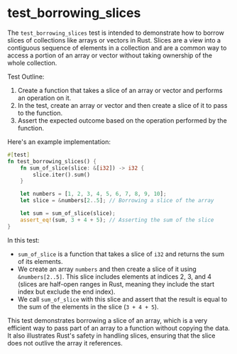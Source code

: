 # test_borrowing_slices

The `test_borrowing_slices` test is intended to demonstrate how to borrow slices of collections like arrays or vectors in Rust. Slices are a view into a contiguous sequence of elements in a collection and are a common way to access a portion of an array or vector without taking ownership of the whole collection.

Test Outline:
1. Create a function that takes a slice of an array or vector and performs an operation on it.
2. In the test, create an array or vector and then create a slice of it to pass to the function.
3. Assert the expected outcome based on the operation performed by the function.

Here's an example implementation:

```rust
#[test]
fn test_borrowing_slices() {
    fn sum_of_slice(slice: &[i32]) -> i32 {
        slice.iter().sum()
    }

    let numbers = [1, 2, 3, 4, 5, 6, 7, 8, 9, 10];
    let slice = &numbers[2..5]; // Borrowing a slice of the array

    let sum = sum_of_slice(slice);
    assert_eq!(sum, 3 + 4 + 5); // Asserting the sum of the slice
}
```

In this test:
- `sum_of_slice` is a function that takes a slice of `i32` and returns the sum of its elements.
- We create an array `numbers` and then create a slice of it using `&numbers[2..5]`. This slice includes elements at indices 2, 3, and 4 (slices are half-open ranges in Rust, meaning they include the start index but exclude the end index).
- We call `sum_of_slice` with this slice and assert that the result is equal to the sum of the elements in the slice (`3 + 4 + 5`).

This test demonstrates borrowing a slice of an array, which is a very efficient way to pass part of an array to a function without copying the data. It also illustrates Rust's safety in handling slices, ensuring that the slice does not outlive the array it references.
